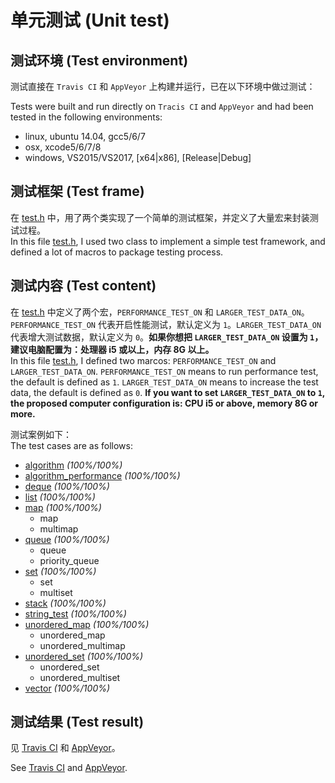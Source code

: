 单元测试 (Unit test)
=====
## 测试环境 (Test environment)
  测试直接在 `Travis CI` 和 `AppVeyor` 上构建并运行，已在以下环境中做过测试：
  
  Tests were built and run directly on `Tracis CI` and `AppVeyor` and had been tested in the following environments:

  * linux, ubuntu 14.04, gcc5/6/7
  * osx, xcode5/6/7/8
  * windows, VS2015/VS2017, [x64|x86], [Release|Debug]
  
## 测试框架 (Test frame)
  在 [test.h](https://github.com/5metres/TinySTL/blob/master/Test/test.h) 中，用了两个类实现了一个简单的测试框架，并定义了大量宏来封装测试过程。</br>
  In this file [test.h](https://github.com/5metres/TinySTL/blob/master/Test/test.h), I used two class to implement a simple test framework, and defined a lot of macros to package testing process.
  
## 测试内容 (Test content)
  在 [test.h](https://github.com/5metres/TinySTL/blob/master/Test/test.h) 中定义了两个宏，`PERFORMANCE_TEST_ON` 和 `LARGER_TEST_DATA_ON`。`PERFORMANCE_TEST_ON` 代表开启性能测试，默认定义为 `1`。`LARGER_TEST_DATA_ON` 代表增大测试数据，默认定义为 `0`。**如果你想把 `LARGER_TEST_DATA_ON` 设置为 `1`，建议电脑配置为：处理器 i5 或以上，内存 8G 以上。**<br>
  In this file [test.h](https://github.com/5metres/TinySTL/blob/master/Test/test.h), I defined two marcos: `PERFORMANCE_TEST_ON` and `LARGER_TEST_DATA_ON`. `PERFORMANCE_TEST_ON` means to run performance test, the default is defined as `1`. `LARGER_TEST_DATA_ON` means to increase the test data, the default is defined as `0`. **If you want to set `LARGER_TEST_DATA_ON` to `1`, the proposed computer configuration is: CPU i5 or above, memory 8G or more.**

  测试案例如下：<br>
  The test cases are as follows:

  * [algorithm](https://github.com/5metres/TinySTL/blob/master/Test/algorithm_test.h) *(100%/100%)*
  * [algorithm_performance](https://github.com/5metres/TinySTL/blob/master/Test/algorithm_performance_test.h) *(100%/100%)*
  * [deque](https://github.com/5metres/TinySTL/blob/master/Test/deque_test.h) *(100%/100%)*
  * [list](https://github.com/5metres/TinySTL/blob/master/Test/list_test.h) *(100%/100%)*
  * [map](https://github.com/5metres/TinySTL/blob/master/Test/map_test.h) *(100%/100%)*
    * map
    * multimap
  * [queue](https://github.com/5metres/TinySTL/blob/master/Test/queue_test.h) *(100%/100%)*
    * queue
    * priority_queue
  * [set](https://github.com/5metres/TinySTL/blob/master/Test/set_test.h) *(100%/100%)*
    * set
    * multiset
  * [stack](https://github.com/5metres/TinySTL/blob/master/Test/stack_test.h) *(100%/100%)*
  * [string_test](https://github.com/5metres/TinySTL/blob/master/Test/string_test.h) *(100%/100%)*
  * [unordered_map](https://github.com/5metres/TinySTL/blob/master/Test/unordered_map_test.h) *(100%/100%)*
    * unordered_map
    * unordered_multimap
  * [unordered_set](https://github.com/5metres/TinySTL/blob/master/Test/unordered_set_test.h) *(100%/100%)*
    * unordered_set
    * unordered_multiset
  * [vector](https://github.com/5metres/TinySTL/blob/master/Test/vector_test.h) *(100%/100%)*
  
  
## 测试结果 (Test result)
  见 [Travis CI](https://travis-ci.org/5metres/TinySTL) 和 [AppVeyor](https://ci.appveyor.com/project/5metres/TinySTL)。

  See [Travis CI](https://travis-ci.org/5metres/TinySTL) and [AppVeyor](https://ci.appveyor.com/project/5metres/TinySTL).
  
